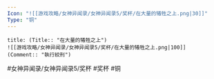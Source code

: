 ```yaml
---
Icon: "![[游戏攻略/女神异闻录/女神异闻录5/奖杯/在大量的犧牲之上.png|30]]"
Type: "铜"
---
```

```ad-common-bronze-trophy
title: (Title:: "在大量的犧牲之上")
![[游戏攻略/女神异闻录/女神异闻录5/奖杯/在大量的犧牲之上.png|100]]
(Comment:: "執行絞刑")
```

#女神异闻录/女神异闻录5/奖杯 #奖杯 #铜
